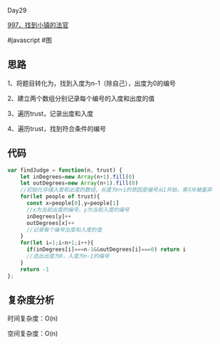 Day29

[997、找到小镇的法官](https://leetcode-cn.com/problems/find-the-town-judge/)

#javascript #图
## 思路
1、将题目转化为，找到入度为n-1（除自己），出度为0的编号

2、建立两个数组分别记录每个编号的入度和出度的值

3、遍历trust，记录出度和入度

4、遍历trust，找到符合条件的编号

## 代码
```javascript
var findJudge = function(n, trust) {
    let inDegrees=new Array(n+1).fill(0)
    let outDegrees=new Array(n+1).fill(0)
    //初始化存储入度和出度的数组，长度为n+1的原因是编号从1开始，索引0被废弃
    for(let people of trust){
      const x=people[0],y=people[1]
      //x为当前出度的编号，y为当前入度的编号
      inDegrees[y]++
      outDegrees[x]++
      //记录每个编号出度和入度的值
    }
    for(let i=1;i<n+1;i++){
      if(inDegrees[i]===n-1&&outDegrees[i]===0) return i
      //选出出度为0，入度为n-1的编号
    }
    return -1
};
```
## 复杂度分析
时间复杂度：O(n)

空间复杂度：O(n)
